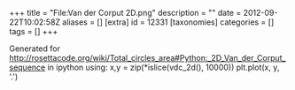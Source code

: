 +++
title = "File:Van der Corput 2D.png"
description = ""
date = 2012-09-22T10:02:58Z
aliases = []
[extra]
id = 12331
[taxonomies]
categories = []
tags = []
+++

Generated for http://rosettacode.org/wiki/Total_circles_area#Python:_2D_Van_der_Corput_sequence in ipython using:
x,y = zip(*islice(vdc_2d(), 10000))
plt.plot(x, y, '.')
